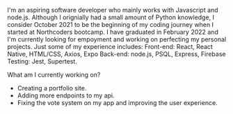 I'm an aspiring software developer who mainly works with Javascript and node.js. Although I orignially had a small amount of Python knowledge, I consider October 2021 to be the beginning of my coding journey when I started at Northcoders bootcamp. I have graduated in February 2022 and I'm currently looking for empoyment and working on perfecting my personal projects. Just some of my experience includes:
Front-end: React, React Native, HTML/CSS, Axios, Expo
Back-end: node.js, PSQL, Express, Firebase
Testing: Jest, Supertest.

What am I currently working on?
- Creating a portfolio site.
- Adding more endpoints to my api.
- Fixing the vote system on my app and improving the user experience.
